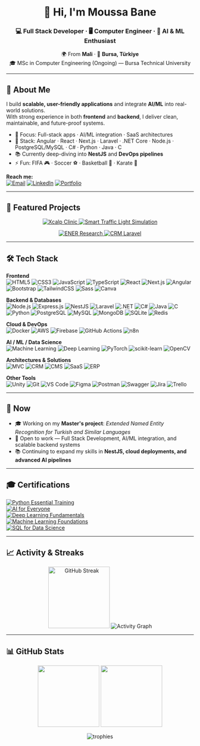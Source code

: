 <h1 align="center">👋 Hi, I'm Moussa Bane</h1>
<h3 align="center">💻 Full Stack Developer · 🖥️ Computer Engineer · 🤖 AI & ML Enthusiast</h3>

<p align="center">
  🌍 From <b>Mali</b> · 📍 <b>Bursa, Türkiye</b><br/>
  🎓 MSc in Computer Engineering (Ongoing) — Bursa Technical University
</p>

---

## 🚀 About Me

I build **scalable, user-friendly applications** and integrate **AI/ML** into real-world solutions.  
With strong experience in both **frontend** and **backend**, I deliver clean, maintainable, and future-proof systems.

- 🎯 Focus: Full-stack apps · AI/ML integration · SaaS architectures  
- 💼 Stack: Angular · React · Next.js · Laravel · .NET Core · Node.js · PostgreSQL/MySQL · C# · Python · Java · C  
- 📚 Currently deep-diving into **NestJS** and **DevOps pipelines**  
- ⚡ Fun: FIFA 🎮 · Soccer ⚽ · Basketball 🏀 · Karate 🥋  

**Reach me:**  
[![Email](https://img.shields.io/badge/Email-bane.moussa2001%40gmail.com-red?style=flat&logo=gmail)](mailto:banemoussa2001@gmail.com)
[![LinkedIn](https://img.shields.io/badge/LinkedIn-Connect-blue?style=flat&logo=linkedin)](https://www.linkedin.com/in/moussa-bane-19b5a91ba)
[![Portfolio](https://img.shields.io/badge/Portfolio-moussabane.com-black?style=flat&logo=google-chrome)](https://moussabane.com)

---

## 🌟 Featured Projects

<p align="center">
  <a href="https://github.com/MoussaBane/Xcalp-Clinic">
    <img src="https://github-readme-stats.vercel.app/api/pin/?username=MoussaBane&repo=Xcalp-Clinic&theme=radical" alt="Xcalp Clinic" />
  </a>
  <a href="https://github.com/MoussaBane/Smart-Traffic-Light-Simulation">
    <img src="https://github-readme-stats.vercel.app/api/pin/?username=MoussaBane&repo=Smart-Traffic-Light-Simulation&theme=radical" alt="Smart Traffic Light Simulation" />
  </a>
</p>

<p align="center">
  <a href="https://github.com/MoussaBane/ENER-Research">
    <img src="https://github-readme-stats.vercel.app/api/pin/?username=MoussaBane&repo=ENER-Research&theme=radical" alt="ENER Research" />
  </a>
  <a href="https://github.com/MoussaBane/CRM-Laravel">
    <img src="https://github-readme-stats.vercel.app/api/pin/?username=MoussaBane&repo=CRM-Laravel&theme=radical" alt="CRM Laravel" />
  </a>
</p>

---

## 🛠️ Tech Stack

**Frontend**  
![HTML5](https://img.shields.io/badge/HTML5-E34F26?style=flat&logo=html5&logoColor=white)
![CSS3](https://img.shields.io/badge/CSS3-1572B6?style=flat&logo=css3&logoColor=white)
![JavaScript](https://img.shields.io/badge/JavaScript-F7DF1E?style=flat&logo=javascript&logoColor=black)
![TypeScript](https://img.shields.io/badge/TypeScript-3178C6?style=flat&logo=typescript&logoColor=white)
![React](https://img.shields.io/badge/React-20232A?style=flat&logo=react&logoColor=61DAFB)
![Next.js](https://img.shields.io/badge/Next.js-000000?style=flat&logo=next.js&logoColor=white)
![Angular](https://img.shields.io/badge/Angular-DD0031?style=flat&logo=angular&logoColor=white)
![Bootstrap](https://img.shields.io/badge/Bootstrap-563D7C?style=flat&logo=bootstrap&logoColor=white)
![TailwindCSS](https://img.shields.io/badge/Tailwind_CSS-38B2AC?style=flat&logo=tailwind-css&logoColor=white)
![Sass](https://img.shields.io/badge/Sass-CC6699?style=flat&logo=sass&logoColor=white)
![Canva](https://img.shields.io/badge/Canva-00C4CC?style=flat&logo=canva&logoColor=white)

**Backend & Databases**  
![Node.js](https://img.shields.io/badge/Node.js-339933?style=flat&logo=node.js&logoColor=white)
![Express.js](https://img.shields.io/badge/Express.js-000000?style=flat&logo=express&logoColor=white)
![NestJS](https://img.shields.io/badge/NestJS-E0234E?style=flat&logo=nestjs&logoColor=white)
![Laravel](https://img.shields.io/badge/Laravel-FF2D20?style=flat&logo=laravel&logoColor=white)
![.NET](https://img.shields.io/badge/.NET_Core-512BD4?style=flat&logo=dotnet&logoColor=white)
![C#](https://img.shields.io/badge/C%23-239120?style=flat&logo=c-sharp&logoColor=white)
![Java](https://img.shields.io/badge/Java-007396?style=flat&logo=java&logoColor=white)
![C](https://img.shields.io/badge/C-00599C?style=flat&logo=c&logoColor=white)
![Python](https://img.shields.io/badge/Python-3776AB?style=flat&logo=python&logoColor=white)
![PostgreSQL](https://img.shields.io/badge/PostgreSQL-316192?style=flat&logo=postgresql&logoColor=white)
![MySQL](https://img.shields.io/badge/MySQL-005C84?style=flat&logo=mysql&logoColor=white)
![MongoDB](https://img.shields.io/badge/MongoDB-47A248?style=flat&logo=mongodb&logoColor=white)
![SQLite](https://img.shields.io/badge/SQLite-003B57?style=flat&logo=sqlite&logoColor=white)
![Redis](https://img.shields.io/badge/Redis-DC382D?style=flat&logo=redis&logoColor=white)

**Cloud & DevOps**  
![Docker](https://img.shields.io/badge/Docker-2496ED?style=flat&logo=docker&logoColor=white)
![AWS](https://img.shields.io/badge/AWS-232F3E?style=flat&logo=amazon-aws&logoColor=white)
![Firebase](https://img.shields.io/badge/Firebase-FFCA28?style=flat&logo=firebase&logoColor=black)
![GitHub Actions](https://img.shields.io/badge/GitHub_Actions-2088FF?style=flat&logo=github-actions&logoColor=white)
![n8n](https://img.shields.io/badge/n8n-EA4B8B?style=flat&logo=n8n&logoColor=white)

**AI / ML / Data Science**  
![Machine Learning](https://img.shields.io/badge/Machine%20Learning-102230?style=flat&logo=python&logoColor=white)
![Deep Learning](https://img.shields.io/badge/Deep%20Learning-EE4C2C?style=flat&logo=pytorch&logoColor=white)
![PyTorch](https://img.shields.io/badge/PyTorch-EE4C2C?style=flat&logo=pytorch&logoColor=white)
![scikit-learn](https://img.shields.io/badge/scikit--learn-F7931E?style=flat&logo=scikit-learn&logoColor=white)
![OpenCV](https://img.shields.io/badge/OpenCV-5C3EE8?style=flat&logo=opencv&logoColor=white)

**Architectures & Solutions**  
![MVC](https://img.shields.io/badge/MVC-000000?style=flat&logo=archlinux&logoColor=white)
![CRM](https://img.shields.io/badge/CRM-FF6F00?style=flat&logo=oracle&logoColor=white)
![CMS](https://img.shields.io/badge/CMS-21759B?style=flat&logo=wordpress&logoColor=white)
![SaaS](https://img.shields.io/badge/SaaS-00ADEF?style=flat&logo=cloudflare&logoColor=white)
![ERP](https://img.shields.io/badge/ERP-4A90E2?style=flat&logo=sap&logoColor=white)

**Other Tools**  
![Unity](https://img.shields.io/badge/Unity-000000?style=flat&logo=unity&logoColor=white)
![Git](https://img.shields.io/badge/Git-F05032?style=flat&logo=git&logoColor=white)
![VS Code](https://img.shields.io/badge/VS_Code-007ACC?style=flat&logo=visual-studio-code&logoColor=white)
![Figma](https://img.shields.io/badge/Figma-F24E1E?style=flat&logo=figma&logoColor=white)
![Postman](https://img.shields.io/badge/Postman-FF6C37?style=flat&logo=postman&logoColor=white)
![Swagger](https://img.shields.io/badge/Swagger-85EA2D?style=flat&logo=swagger&logoColor=black)
![Jira](https://img.shields.io/badge/Jira-0052CC?style=flat&logo=jira&logoColor=white)
![Trello](https://img.shields.io/badge/Trello-0052CC?style=flat&logo=trello&logoColor=white)

---

## 📌 Now

- 🎓 Working on my **Master's project**: *Extended Named Entity Recognition for Turkish and Similar Languages*  
- 💼 Open to work — Full Stack Development, AI/ML integration, and scalable backend systems  
- 📚 Continuing to expand my skills in **NestJS, cloud deployments, and advanced AI pipelines**

---

## 🎓 Certifications

[![Python Essential Training](https://img.shields.io/badge/Python%20Essential%20Training-3776AB?style=flat&logo=python&logoColor=white)](https://www.linkedin.com/learning/certificates/5acc327daeda965634ef7bb84be7eb1642daeaf78e94a8d1ac2e666004345f2a)  
[![AI for Everyone](https://img.shields.io/badge/AI%20for%20Everyone-FF6F00?style=flat&logo=google-cloud&logoColor=white)](https://www.linkedin.com/learning/certificates/a9c786a4f1fb514233cb975cd7593b24e856a38e6e53cf518717b219aa6f99fa)  
[![Deep Learning Fundamentals](https://img.shields.io/badge/Deep%20Learning%20Fundamentals-EE4C2C?style=flat&logo=pytorch&logoColor=white)](https://www.linkedin.com/learning/certificates/aea729c57d8179f69fa6236b2f4069bd78f61c46ca149732992499f29ff6d8c6)  
[![Machine Learning Foundations](https://img.shields.io/badge/Machine%20Learning%20Foundations-102230?style=flat&logo=python&logoColor=white)](https://www.linkedin.com/learning/certificates/a05c991fb4ebeb81b3b9f395c6fafbddbe99be00b6fbf887591fde1dccb71fb3)  
[![SQL for Data Science](https://img.shields.io/badge/SQL%20for%20Data%20Science-4479A1?style=flat&logo=mysql&logoColor=white)](https://www.linkedin.com/learning/certificates/1b0b448e4fc3edd8eeb9c37f998be157719c708357c8a58949614c9a229aaaa8)

---

## 📈 Activity & Streaks

<p align="center">
  <img src="https://streak-stats.demolab.com?user=MoussaBane&theme=radical&hide_border=true" height="165" alt="GitHub Streak"/>
  <img src="https://github-readme-activity-graph.vercel.app/graph?username=MoussaBane&theme=redical&hide_border=true" alt="Activity Graph"/>
</p>

---

## 📊 GitHub Stats

<p align="center">
  <img src="https://github-readme-stats.vercel.app/api?username=MoussaBane&show_icons=true&theme=radical" height="165" />
  <img src="https://github-readme-stats.vercel.app/api/top-langs/?username=MoussaBane&layout=compact&theme=radical" height="165" />
</p>

<p align="center">
  <img src="https://github-profile-trophy.vercel.app/?username=MoussaBane&theme=dracula&no-frame=true&margin-w=10" alt="trophies"/>
</p>
